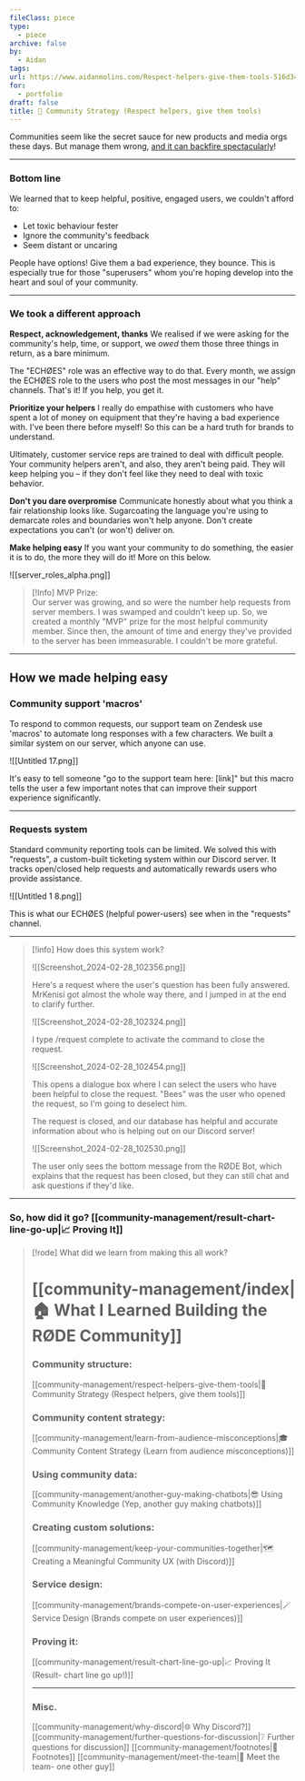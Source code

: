 ```yaml
---
fileClass: piece
type:
  - piece
archive: false
by:
  - Aidan
tags: 
url: https://www.aidanmolins.com/Respect-helpers-give-them-tools-516d346728db42dc8df5729d128df2db
for:
  - portfolio
draft: false
title: 💜 Community Strategy (Respect helpers, give them tools)
---
```


Communities seem like the secret sauce for new products and media orgs these days. But manage them wrong, [and it can backfire spectacularly](https://www.theverge.com/23873852/unity-new-pricing-model-news-updates)!

---

### Bottom line
We learned that to keep helpful, positive, engaged users, we couldn't afford to:

- Let toxic behaviour fester
- Ignore the community's feedback
- Seem distant or uncaring

People have options! Give them a bad experience, they bounce. This is especially true for those "superusers" whom you're hoping develop into the heart and soul of your community.

---

### We took a different approach

**Respect, acknowledgement, thanks**
We realised if we were asking for the community's help, time, or support, we _owed_ them those three things in return, as a bare minimum.

The "ECHØES" role was an effective way to do that. Every month, we assign the ECHØES role to the users who post the most messages in our "help" channels. That's it! If you help, you get it.

**Prioritize your helpers**
I really do empathise with customers who have spent a lot of money on equipment that they're having a bad experience with. I've been there before myself! So this can be a hard truth for brands to understand.

Ultimately, customer service reps are trained to deal with difficult people. Your community helpers aren't, and also, they aren't being paid. They will keep helping you – if they don't feel like they need to deal with toxic behavior.

**Don't you dare overpromise**
Communicate honestly about what you think a fair relationship looks like. Sugarcoating the language you're using to demarcate roles and boundaries won't help anyone. Don't create expectations you can't (or won't) deliver on.

**Make helping easy**
If you want your community to do something, the easier it is to do, the more they will do it! More on this below.

![[server_roles_alpha.png]]

> [!Info] MVP Prize:  
> Our server was growing, and so were the number help requests from server members. I was swamped and couldn't keep up. So, we created a monthly "MVP" prize for the most helpful community member. Since then, the amount of time and energy they've provided to the server has been immeasurable. I couldn't be more grateful.  

---

## How we made helping easy

### Community support 'macros'
To respond to common requests, our support team on Zendesk use 'macros' to automate long responses with a few characters. We built a similar system on our server, which anyone can use.

![[Untitled 17.png]]

It's easy to tell someone "go to the support team here: [link]" but this macro tells the user a few important notes that can improve their support experience significantly.

---

### Requests system
Standard community reporting tools can be limited. We solved this with "requests", a custom-built ticketing system within our Discord server. It tracks open/closed help requests and automatically rewards users who provide assistance.

![[Untitled 1 8.png]]

This is what our ECHØES (helpful power-users) see when in the "requests" channel.

---

> [!info] How does this system work?
> 
> ![[Screenshot_2024-02-28_102356.png]]
> 
> Here's a request where the user's question has been fully answered. MrKenisi got almost the whole way there, and I jumped in at the end to clarify further.
> 
> ![[Screenshot_2024-02-28_102324.png]]
> 
> I type /request complete to activate the command to close the request.  
> 
> ![[Screenshot_2024-02-28_102454.png]]
> 
> This opens a dialogue box where I can select the users who have been helpful to close the request. "Bees" was the user who opened the request, so I'm going to deselect him.
> 
> The request is closed, and our database has helpful and accurate information about who is helping out on our Discord server!
> 
> ![[Screenshot_2024-02-28_102530.png]]
> 
> The user only sees the bottom message from the RØDE Bot, which explains that the request has been closed, but they can still chat and ask questions if they'd like.  

---

### So, how did it go? [[community-management/result-chart-line-go-up|📈 Proving It]]


> [!rode] What did we learn from making this all work?
> # [[community-management/index|🏠 What I Learned Building the RØDE Community]]
> 
> ### Community structure:
> [[community-management/respect-helpers-give-them-tools|💜 Community Strategy (Respect helpers, give them tools)]]
> 
> ### Community content strategy:
> [[community-management/learn-from-audience-misconceptions|🎓 Community Content Strategy (Learn from audience misconceptions)]]
> 
> ### Using community data:
> [[community-management/another-guy-making-chatbots|😎 Using Community Knowledge (Yep, another guy making chatbots)]]
> 
> ### Creating custom solutions:
> [[community-management/keep-your-communities-together|🗺️ Creating a Meaningful Community UX (with Discord)]]
> 
> ### Service design:
> [[community-management/brands-compete-on-user-experiences|🪄 Service Design (Brands compete on user experiences)]]
> 
> ### Proving it:
> [[community-management/result-chart-line-go-up|📈 Proving It (Result- chart line go up!)]]
> 
> ---
> 
> ### Misc.
> [[community-management/why-discord|🌐 Why Discord?]]
> [[community-management/further-questions-for-discussion|❔ Further questions for discussion]]
> [[community-management/footnotes|📜 Footnotes]]
> [[community-management/meet-the-team|👋 Meet the team- one other guy]]